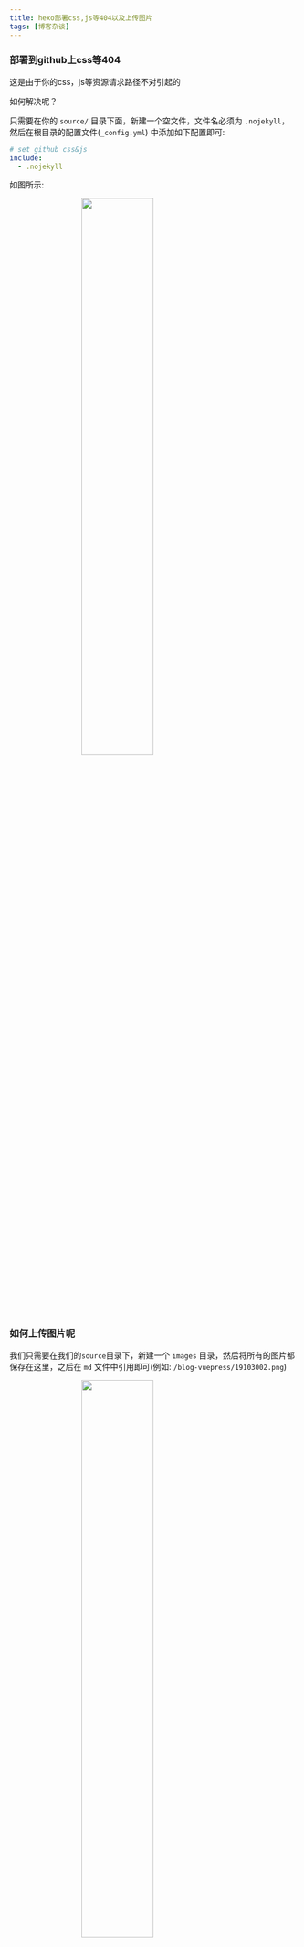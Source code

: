 ```yaml
---
title: hexo部署css,js等404以及上传图片
tags: [博客杂谈]
---
```


### 部署到github上css等404
<!--more-->

这是由于你的css，js等资源请求路径不对引起的

如何解决呢？

只需要在你的 `source/` 目录下面，新建一个空文件，文件名必须为 `.nojekyll`，然后在根目录的配置文件(`_config.yml`) 中添加如下配置即可:

```yml
# set github css&js
include:
  - .nojekyll
```

如图所示:

<img src="/blog-vuepress/images/20191114/5.png" style="align: center; width: 50%; height: 50%; margin-left: 25%;"/>

### 如何上传图片呢

我们只需要在我们的`source`目录下，新建一个 `images` 目录，然后将所有的图片都保存在这里，之后在 `md` 文件中引用即可(例如: `/blog-vuepress/19103002.png`)


<img src="/blog-vuepress/images/20191114/6.png" style="align: center; width: 50%; height: 50%; margin-left: 25%;"/>